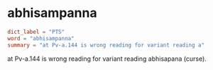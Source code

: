# abhisampanna

``` toml
dict_label = "PTS"
word = "abhisampanna"
summary = "at Pv-a.144 is wrong reading for variant reading a"
```

at Pv\-a.144 is wrong reading for variant reading abhisapana (curse).

